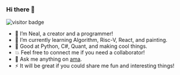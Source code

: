 ### Hi there 🥂

![visitor badge](https://visitor-badge.laobi.icu/badge?page_id=https://github.com/neal2018/neal2018/edit/master/README.md)

- 🔭 I’m Neal, a creator and a programmer!
- 🌱 I’m currently learning Algorithm, Risc-V, React, and painting.
- 🚀 Good at Python, C#, Quant, and making cool things.
- 💥 Feel free to connect me if you need a collaborator!
- 💬 Ask me anything on [ama](https://github.com/neal2018/ama).
- ⚡ It will be great if you could share me fun and interesting things!

<!--
**neal2018/neal2018** is a ✨ _special_ ✨ repository because its `README.md` (this file) appears on your GitHub profile.

Here are some ideas to get you started:

- 🔭 I’m currently working on ...
- 🌱 I’m currently learning ...
- 👯 I’m looking to collaborate on ...
- 🤔 I’m looking for help with ...
- 💬 Ask me about ...
- 📫 How to reach me: ...
- 😄 Pronouns: ...
- ⚡ Fun fact: ...
-->
